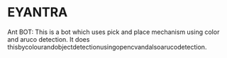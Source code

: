 # EYANTRA
Ant BOT: This is a bot which uses pick and place  mechanism using color and aruco detection. It does thisbycolourandobjectdetectionusingopencvandalsoarucodetection.
